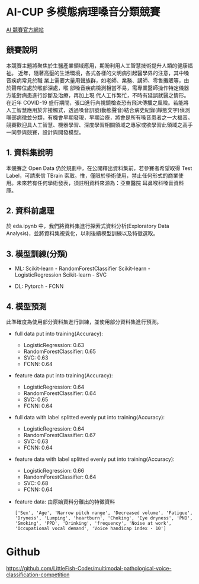 # AI-CUP 多模態病理嗓音分類競賽

[AI 競賽官方網站](https://tbrain.trendmicro.com.tw/Competitions/Details/27)

## 競賽說明

本競賽主題將聚焦於生醫產業領域應用，期盼利用人工智慧技術提升人類的健康福祉。 近年，隨著高壓的生活環境，各式各樣的文明病引起醫學界的注意，其中嗓音疾病常見於職 業上需要大量用聲族群，如老師、業務、講師、零售攤販等，由於聲帶位處於喉部深處，喉 部嗓音疾病檢測相當不易，需專業醫師操作特定儀器方能對病患進行診斷及治療，再加上現 代人工作繁忙，不時有延誤就醫之情形。在近年 COVID-19 盛行期間，張口進行內視鏡檢查恐有飛沫傳播之風險。若能將人工智慧應用於非接觸式，透過嗓音訊號(動態聲音)結合病史紀錄(靜態文字)偵測喉部病徵並分類，有機會早期發現，早期治療，將會是所有嗓音患者之一大福音。競賽歡迎具人工智慧、機器學習、深度學習相關領域之專家或欲學習此領域之高手一同參與競賽，設計與開發模型。

## 1. 資料集說明

本競賽之 Open Data 仍於規劃中，在公開釋出資料集前，若參賽者希望取得 Test Label，可請來信 TBrain 索取。惟，僅限於學術使用，禁止任何形式的商業使用。未來若有任何學術發表，須註明資料來源為：亞東醫院 耳鼻喉科嗓音資料庫。

## 2. 資料前處理

於 eda.ipynb 中，我們將資料集進行探索式資料分析(Exploratory Data Analysis)，並將資料集視覺化，以利後續模型訓練以及特徵選取。

## 3. 模型訓練(分類)

- ML:
  Scikit-learn - RandomForestClassifier
  Scikit-learn - LogisticRegression
  Scikit-learn - SVC

- DL:
  Pytorch - FCNN

## 4. 模型預測

此準確度為使用部分資料集進行訓練，並使用部分資料集進行預測。

- full data put into training(Accuracy):

  - LogisticRegression: 0.63
  - RandomForestClassifier: 0.65
  - SVC: 0.63
  - FCNN: 0.64

- feature data put into training(Accuracy):

  - LogisticRegression: 0.64
  - RandomForestClassifier: 0.64
  - SVC: 0.65
  - FCNN: 0.64

- full data with label splitted evenly put into training(Accuracy):

  - LogisticRegression: 0.64
  - RandomForestClassifier: 0.67
  - SVC: 0.63
  - FCNN: 0.64

- feature data with label splitted evenly put into training(Accuracy):

  - LogisticRegression: 0.66
  - RandomForestClassifier: 0.64
  - SVC: 0.68
  - FCNN: 0.64

- feature data: 由原始資料分離出的特徵資料
  ```
  ['Sex', 'Age', 'Narrow pitch range', 'Decreased volume', 'Fatigue', 'Dryness', 'Lumping', 'heartburn', 'Choking', 'Eye dryness', 'PND', 'Smoking', 'PPD', 'Drinking', 'frequency', 'Noise at work', 'Occupational vocal demand', 'Voice handicap index - 10']
  ```

# Github

https://github.com/LittleFish-Coder/multimodal-pathological-voice-classification-competition
